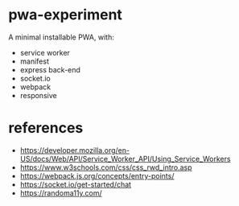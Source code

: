 # pwa-experiment

A minimal installable PWA, with:

* service worker
* manifest
* express back-end
* socket.io
* webpack
* responsive

# references

* https://developer.mozilla.org/en-US/docs/Web/API/Service_Worker_API/Using_Service_Workers
* https://www.w3schools.com/css/css_rwd_intro.asp
* https://webpack.js.org/concepts/entry-points/
* https://socket.io/get-started/chat
* https://randoma11y.com/
